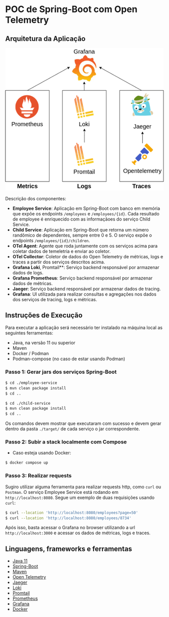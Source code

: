 # POC de Spring-Boot com Open Telemetry

## Arquitetura da Aplicação

![Arquitetura da Aplicação](/arquitetura.png "Arquitetura da Aplicação")

Descrição dos componentes:
* **Employee Service**: Aplicação em Spring-Boot com banco em memória que expõe os endpoints `/employees` e `/employees/{id}`. Cada resultado de employee é enriquecido com as informaçãoes do serviço Child Service.
* **Child Service**: Aplicação em Spring-Boot que retorna um número randômico de dependentes, sempre entre 0 e 5. O serviço expõe o endpoints `/employees/{id}/children`.
* **OTel Agent**: Agente que roda juntamente com os serviços acima para coletar dados de temeletria e enviar ao coletor.
* **OTel Collector**: Coletor de dados do Open Telemetry de métricas, logs e traces a partir dos serviços descritos acima.
* **Grafana Loki**, Promtail**: Serviço backend responsável por armazenar dados de logs.
* **Grafana Prometheus**: Serviço backend responsável por armazenar dados de métricas.
* **Jaeger**: Serviço backend responsável por armazenar dados de tracing.
* **Grafana**: UI utilizada para realizar consultas e agregações nos dados dos serviços de tracing, logs e métricas.

## Instruções de Execução

Para executar a aplicação será necessário ter instalado na máquina local as seguintes ferramentas:
* Java, na versão 11 ou superior
* Maven
* Docker / Podman
* Podman-compose (no caso de estar usando Podman)

### Passo 1: Gerar jars dos serviços Spring-Boot

```bash
$ cd ./employee-service
$ mvn clean package install
$ cd ..
```

```bash
$ cd ./child-service
$ mvn clean package install
$ cd ..
```

Os comandos devem mostrar que executaram com sucesso e devem gerar dentro da pasta `./target/` de cada serviço o jar correspondente.

### Passo 2: Subir a stack localmente com Compose

* Caso esteja usando Docker:

```bash
$ docker compose up
```

### Passo 3: Realizar requests

Sugiro utilizar alguma ferramenta para realizar requests http, como `curl` ou `Postman`. O serviço Employee Service está rodando em `http://localhost:8080`. Segue um exemplo de duas requisições usando `curl`:

```bash
$ curl --location 'http://localhost:8080/employees?page=50'
$ curl --location 'http://localhost:8080/employees/8734'
```

Após isso, basta acessar o Grafana no browser utilizando a url `http://localhost:3000` e acessar os dados de métricas, logs e traces.

## Linguagens, frameworks e ferramentas

* [Java 11](https://openjdk.org/projects/jdk/11/)
* [Spring-Boot](https://docs.spring.io/spring-boot/docs/2.7.12/reference/html/index.html)
* [Maven](https://maven.apache.org/)
* [Open Telemetry](https://opentelemetry.io/)
* [Jaeger](https://www.jaegertracing.io/)
* [Loki](https://grafana.com/oss/loki/)
* [Promtail](https://grafana.com/docs/loki/latest/send-data/promtail/configuration/)
* [Prometheus](https://prometheus.io/)
* [Grafana](https://grafana.com/)
* [Docker](https://www.docker.com/)

